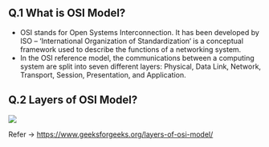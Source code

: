 ## Q.1 What is OSI Model?
- OSI stands for Open Systems Interconnection. It has been developed by ISO – ‘International Organization of Standardization‘ is a conceptual framework used to describe the functions of a networking system.
- In the OSI reference model, the communications between a computing system are split into seven different layers: 
  Physical, Data Link, Network, Transport, Session, Presentation, and Application.
  
  
## Q.2 Layers of OSI Model?

![](https://media.geeksforgeeks.org/wp-content/uploads/computer-network-osi-model-layers.png)

Refer -> https://www.geeksforgeeks.org/layers-of-osi-model/
